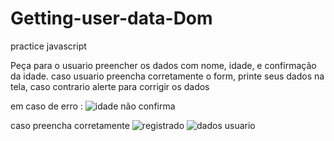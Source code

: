 # Getting-user-data-Dom
practice javascript

Peça para o usuario preencher os dados com nome, idade, e confirmação da idade.
caso usuario preencha corretamente o form, printe seus dados na tela, caso contrario alerte para corrigir os dados

em caso de erro :
![idade não confirma](https://user-images.githubusercontent.com/114265734/213793623-a0e1f5f3-0a6f-4faa-841a-a42cfcf39e75.png)

caso preencha corretamente 
![registrado](https://user-images.githubusercontent.com/114265734/213793863-e8398ebd-64e1-4091-a9a3-f2099ceb3149.png)
![dados usuario](https://user-images.githubusercontent.com/114265734/213793872-aac48e7a-1f98-4fda-9926-85a8a10e1bba.png)
